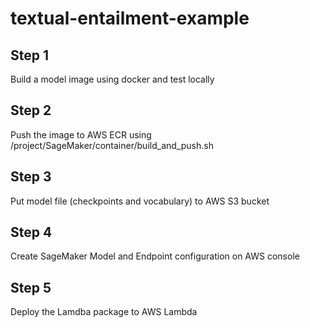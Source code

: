 # textual-entailment-example

## Step 1
Build a model image using docker and test locally

## Step 2
Push the image to AWS ECR using /project/SageMaker/container/build_and_push.sh

## Step 3
Put model file (checkpoints and vocabulary) to AWS S3 bucket

## Step 4
Create SageMaker Model and Endpoint configuration on AWS console

## Step 5
Deploy the Lamdba package to AWS Lambda 
